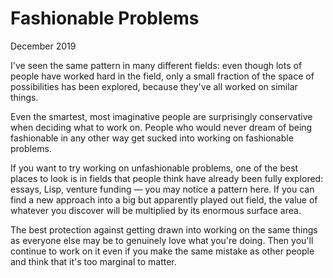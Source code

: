 # Fashionable Problems
December 2019

I've seen the same pattern in many different fields: even though lots of people have worked hard in the field, only a small fraction of the space of possibilities has been explored, because they've all worked on similar things.

Even the smartest, most imaginative people are surprisingly conservative when deciding what to work on. People who would never dream of being fashionable in any other way get sucked into working on fashionable problems.

If you want to try working on unfashionable problems, one of the best places to look is in fields that people think have already been fully explored: essays, Lisp, venture funding — you may notice a pattern here. If you can find a new approach into a big but apparently played out field, the value of whatever you discover will be multiplied by its enormous surface area.

The best protection against getting drawn into working on the same things as everyone else may be to genuinely love what you're doing. Then you'll continue to work on it even if you make the same mistake as other people and think that it's too marginal to matter.